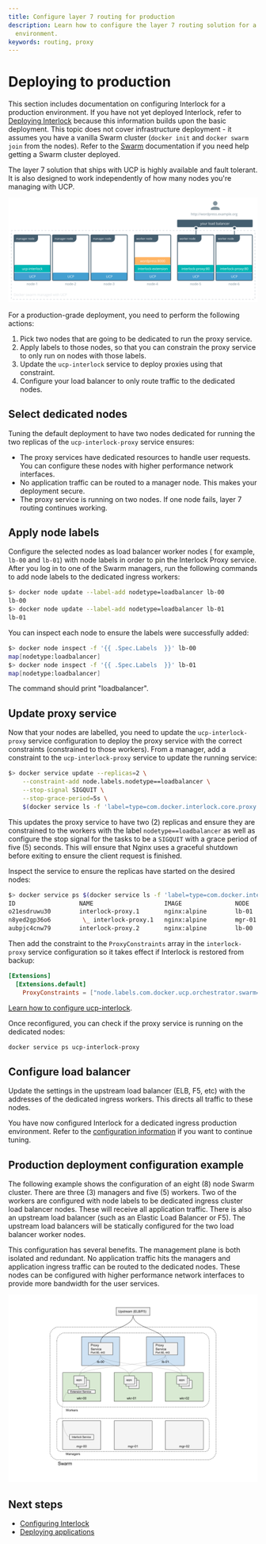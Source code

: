 ```yaml
---
title: Configure layer 7 routing for production
description: Learn how to configure the layer 7 routing solution for a production
  environment.
keywords: routing, proxy
---
```


# Deploying to production
This section includes documentation on configuring Interlock
for a production environment.  If you have not yet deployed Interlock, refer to [Deploying Interlock](index.md) because this information builds upon the basic deployment. This topic does not cover infrastructure deployment -
it assumes you have a vanilla Swarm cluster (`docker init` and `docker swarm join` from the nodes).
Refer to the [Swarm](https://docs.docker.com/engine/swarm/) documentation if you need help
getting a Swarm cluster deployed.

The layer 7 solution that ships with UCP is highly available
and fault tolerant. It is also designed to work independently of how many
nodes you're managing with UCP.

![production deployment](../../images/interlock-deploy-production-1.svg)

For a production-grade deployment, you need to perform the following actions:

1. Pick two nodes that are going to be dedicated to run the proxy service.
2. Apply labels to those nodes, so that you can constrain the proxy service to
only run on nodes with those labels.
3. Update the `ucp-interlock` service to deploy proxies using that constraint.
4. Configure your load balancer to only route traffic to the dedicated nodes.

## Select dedicated nodes
Tuning the default deployment to
have two nodes dedicated for running the two replicas of the
`ucp-interlock-proxy` service ensures:

* The proxy services have dedicated resources to handle user requests. You
can configure these nodes with higher performance network interfaces.
* No application traffic can be routed to a manager node. This makes your
deployment secure.
* The proxy service is running on two nodes. If one node fails, layer 7 routing
continues working.

## Apply node labels
Configure the selected nodes as load balancer worker nodes ( for example, `lb-00` and `lb-01`) with node labels in order to pin the Interlock Proxy service. After you log in to one of the Swarm managers, run the following commands to add node labels
to the dedicated ingress workers:

```bash
$> docker node update --label-add nodetype=loadbalancer lb-00
lb-00
$> docker node update --label-add nodetype=loadbalancer lb-01
lb-01
```

You can inspect each node to ensure the labels were successfully added:

```bash
$> docker node inspect -f '{{ .Spec.Labels  }}' lb-00
map[nodetype:loadbalancer]
$> docker node inspect -f '{{ .Spec.Labels  }}' lb-01
map[nodetype:loadbalancer]
```

The command should print "loadbalancer".

## Update proxy service
Now that your nodes are labelled, you need to update the `ucp-interlock-proxy`
service configuration to deploy the proxy service with the correct constraints (constrained to those
workers). From a manager, add a constraint to the `ucp-interlock-proxy` service to update the running service:

```bash
$> docker service update --replicas=2 \
    --constraint-add node.labels.nodetype==loadbalancer \
    --stop-signal SIGQUIT \
    --stop-grace-period=5s \
    $(docker service ls -f 'label=type=com.docker.interlock.core.proxy' -q)
```

This updates the proxy service to have two (2) replicas and ensure they are constrained to
the workers with the label `nodetype==loadbalancer` as well as configure the stop signal for the tasks
to be a `SIGQUIT` with a grace period of five (5) seconds.  This will ensure that Nginx uses a graceful shutdown
before exiting to ensure the client request is finished.

Inspect the service to ensure the replicas have started on the desired nodes:

```bash
$> docker service ps $(docker service ls -f 'label=type=com.docker.interlock.core.proxy' -q)
ID                  NAME                    IMAGE               NODE                DESIRED STATE       CURRENT STATE                     ERROR               PORTS
o21esdruwu30        interlock-proxy.1       nginx:alpine        lb-01               Running             Preparing 3 seconds ago
n8yed2gp36o6         \_ interlock-proxy.1   nginx:alpine        mgr-01              Shutdown            Shutdown less than a second ago
aubpjc4cnw79        interlock-proxy.2       nginx:alpine        lb-00               Running             Preparing 3 seconds ago
```

Then add the constraint to the `ProxyConstraints` array in the `interlock-proxy` service
configuration so it takes effect if Interlock is restored from backup:

```toml
[Extensions]
  [Extensions.default]
    ProxyConstraints = ["node.labels.com.docker.ucp.orchestrator.swarm==true", "node.platform.os==linux", "node.labels.nodetype==loadbalancer"]
```

[Learn how to configure ucp-interlock](../config/index.md).

Once reconfigured, you can check if the proxy service is running on the dedicated nodes:

```bash
docker service ps ucp-interlock-proxy
```

## Configure load balancer
Update the settings in the upstream load balancer (ELB, F5, etc) with the
addresses of the dedicated ingress workers.  This directs all traffic to these nodes.

You have now configured Interlock for a dedicated ingress production environment.  Refer to the [configuration information](../config/tuning.md) if you want to continue tuning.

## Production deployment configuration example
The following example shows the configuration of an eight (8) node Swarm cluster. There are three (3) managers
and five (5) workers. Two of the workers are configured with node labels to be dedicated
ingress cluster load balancer nodes.  These will receive all application traffic.
There is also an upstream load balancer (such as an Elastic Load Balancer or F5).  The upstream
load balancers will be statically configured for the two load balancer worker nodes.

This configuration has several benefits.  The management plane is both isolated and redundant.
No application traffic hits the managers and application ingress traffic can be routed
to the dedicated nodes.  These nodes can be configured with higher performance network interfaces
to provide more bandwidth for the user services.

![Interlock 2.0 Production Deployment](../../images/interlock_production_deploy.png)

## Next steps
- [Configuring Interlock](../config/index.md)
- [Deploying applications](../usage.index.md)
